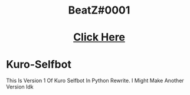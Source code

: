 <div align="center">
  <h1>BeatZ#0001</h1>
  <a href="https://discord.gg/ChTnCCb">
    <h1>Click Here<h1>
  </a>
</div>


# Kuro-Selfbot
This Is Version 1 Of Kuro Selfbot In Python Rewrite.
I Might Make Another Version Idk
